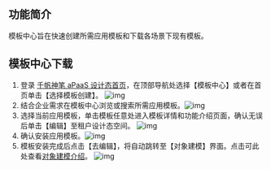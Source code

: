 ## 功能简介
模板中心旨在快速创建所需应用模板和下载各场景下现有模板。

## 模板中心下载
1. 登录 [千帆神笔 aPaaS 设计态首页](https://apaas.cloud.tencent.com/)，在顶部导航处选择【模板中心】或者在首页单击【选择模板创建】。
![img](https://main.qcloudimg.com/raw/d1b331e3527e9a7656d7335644f81c45.png)        
2. 结合企业需求在模板中心浏览或搜索所需应用模板。![img](https://qcloudimg.tencent-cloud.cn/raw/7be198a5ba1c2eecc7609d9fc888fb8e.png)        
3. 选择当前应用模板，单击模板任意处进入模板详情和功能介绍页面，确认无误后单击【编辑】至租户设计态空间。                 ![img](https://qcloudimg.tencent-cloud.cn/raw/3fff50d93c775d9f733e826bff3962a8.png)        
4. 确认安装应用模板。![img](https://main.qcloudimg.com/raw/bf259f1ec6537245efbf7f6d682744ae.png)        
5. 模板安装完成后点击【去编辑】，将自动跳转至【对象建模】界面。点击可此处查看[对象建模介绍](https://help.apaas.cloud.tencent.com/docs/product/%E4%BD%BF%E7%94%A8%E6%8C%87%E5%8D%97/%E6%95%B0%E6%8D%AE%E5%BB%BA%E6%A8%A1/%E5%AF%B9%E8%B1%A1%E5%BB%BA%E6%A8%A1)。
  ![img](https://qcloudimg.tencent-cloud.cn/raw/f15bbe995365ba5d4e0815c1d0df10f2.png)
